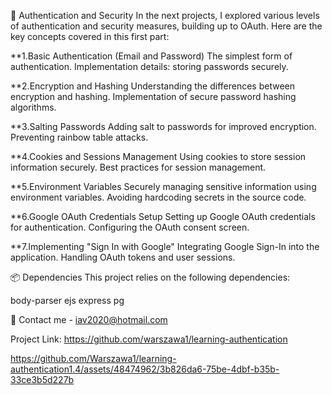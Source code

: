 🔐 Authentication and Security
In the next projects, I explored various levels of authentication and security measures, building up to OAuth. Here are the key concepts covered in this first part:

**1.Basic Authentication (Email and Password) The simplest form of authentication. Implementation details: storing passwords securely.

**2.Encryption and Hashing
    Understanding the differences between encryption and hashing.
    Implementation of secure password hashing algorithms.

**3.Salting Passwords
    Adding salt to passwords for improved encryption.
    Preventing rainbow table attacks.

**4.Cookies and Sessions Management Using cookies to store session information securely. Best practices for session management.

**5.Environment Variables Securely managing sensitive information using environment variables. Avoiding hardcoding secrets in the source code.

**6.Google OAuth Credentials Setup Setting up Google OAuth credentials for authentication. Configuring the OAuth consent screen.

**7.Implementing "Sign In with Google" Integrating Google Sign-In into the application. Handling OAuth tokens and user sessions.

📦 Dependencies
This project relies on the following dependencies:

body-parser
ejs
express
pg

📧 Contact me - iav2020@hotmail.com

Project Link: https://github.com/warszawa1/learning-authentication



https://github.com/Warszawa1/learning-authentication1.4/assets/48474962/3b826da6-75be-4dbf-b35b-33ce3b5d227b

